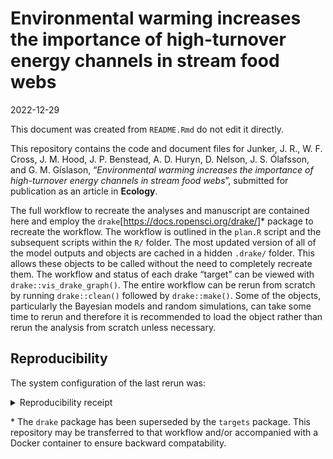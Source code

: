 Environmental warming increases the importance of high-turnover energy
channels in stream food webs
================
2022-12-29

This document was created from `README.Rmd` do not edit it directly.

This repository contains the code and document files for Junker, J. R.,
W. F. Cross, J. M. Hood, J. P. Benstead, A. D. Huryn, D. Nelson, J. S.
Ólafsson, and G. M. Gíslason, “*Environmental warming increases the
importance of high-turnover energy channels in stream food webs*”,
submitted for publication as an article in **Ecology**.

The full workflow to recreate the analyses and manuscript are contained
here and employ the `drake`\[<https://docs.ropensci.org/drake/>\]\*
package to recreate the workflow. The workflow is outlined in the
`plan.R` script and the subsequent scripts within the `R/` folder. The
most updated version of all of the model outputs and objects are cached
in a hidden `.drake/` folder. This allows these objects to be called
without the need to completely recreate them. The workflow and status of
each drake “target” can be viewed with `drake::vis_drake_graph()`. The
entire workflow can be rerun from scratch by running `drake::clean()`
followed by `drake::make()`. Some of the objects, particularly the
Bayesian models and random simulations, can take some time to rerun and
therefore it is recommended to load the object rather than rerun the
analysis from scratch unless necessary.

## Reproducibility

The system configuration of the last rerun was:

<details>
<summary>
Reproducibility receipt
</summary>

``` r
## datetime
Sys.time()
```

    ## [1] "2022-12-29 14:09:44 CST"

``` r
## repository
capture.output(if(requireNamespace('git2r', quietly = TRUE)) {
  git2r::repository()
} else {
  c(
    system2("git", args = c("log", "--name-status", "-1"), stdout = TRUE),
    system2("git", args = c("remote", "-v"), stdout = TRUE)
  )
})[-1]# [-1] to remove local file structure
```

    ## [1] "Remote:   main @ origin (git@github.com:jimjunker1/Junker_temperature-energy-flux.git)"      
    ## [2] "Head:     [30d3003] 2022-12-29: Commit of manuscript workflow and  documents for submission."

``` r
## session info
sessionInfo()
```

    ## R version 4.2.1 (2022-06-23 ucrt)
    ## Platform: x86_64-w64-mingw32/x64 (64-bit)
    ## Running under: Windows 10 x64 (build 19045)
    ## 
    ## Matrix products: default
    ## 
    ## locale:
    ## [1] LC_COLLATE=English_United States.utf8 
    ## [2] LC_CTYPE=English_United States.utf8   
    ## [3] LC_MONETARY=English_United States.utf8
    ## [4] LC_NUMERIC=C                          
    ## [5] LC_TIME=English_United States.utf8    
    ## 
    ## attached base packages:
    ##  [1] parallel  stats4    grid      stats     graphics  grDevices utils    
    ##  [8] datasets  methods   base     
    ## 
    ## other attached packages:
    ##  [1] knitr_1.39               junkR_0.2.0              emmeans_1.7.5           
    ##  [4] rsample_1.0.0            RInSp_1.2                hillR_0.5.1             
    ##  [7] tidybayes_3.0.2          brms_2.17.0              Rcpp_1.0.9              
    ## [10] rstan_2.21.5             StanHeaders_2.21.0-7     rriskDistributions_2.1.2
    ## [13] cowplot_1.1.1            magick_2.7.3             ggraph_2.0.5            
    ## [16] igraph_1.3.2             betareg_3.1-4            ggpubr_0.4.0            
    ## [19] ggeffects_1.1.2          ggthemes_4.2.4           bbmle_1.0.25            
    ## [22] broom_1.0.0              viridis_0.6.2            viridisLite_0.4.1       
    ## [25] zoib_1.5.5               abind_1.4-5              Formula_1.2-4           
    ## [28] rjags_4-13               coda_0.19-4              MuMIn_1.46.0            
    ## [31] fluxweb_0.2.0            ggridges_0.5.3           gridExtra_2.3           
    ## [34] TTR_0.24.3               httr_1.4.4               lubridate_1.9.0         
    ## [37] timechange_0.1.1         chron_2.3-57             tictoc_1.0.1            
    ## [40] rmarkdown_2.17           dflow_0.0.0.9000         fuzzySim_4.3            
    ## [43] moments_0.14.1           fnmate_0.0.5             furrr_0.3.1             
    ## [46] future_1.26.1            forcats_0.5.1            stringr_1.4.1           
    ## [49] dplyr_1.0.10             purrr_0.3.5              readr_2.1.2             
    ## [52] tidyr_1.2.1              tibble_3.1.8             ggplot2_3.4.0           
    ## [55] tidyverse_1.3.1          plyr_1.8.8               RCurl_1.98-1.7          
    ## [58] rlist_0.4.6.2            gtools_3.9.2.2           data.table_1.14.4       
    ## [61] drake_7.13.4             dotenv_1.0.3             conflicted_1.1.0        
    ## [64] pacman_0.5.1            
    ## 
    ## loaded via a namespace (and not attached):
    ##   [1] estimability_1.4     msm_1.6.9            dygraphs_1.1.1.6    
    ##   [4] multcomp_1.4-20      inline_0.3.19        generics_0.1.3      
    ##   [7] callr_3.7.3          terra_1.5-34         TH.data_1.1-1       
    ##  [10] usethis_2.1.6        tzdb_0.3.0           base64url_1.4       
    ##  [13] xml2_1.3.3           httpuv_1.6.6         assertthat_0.2.1    
    ##  [16] xfun_0.31            rethinking_2.21      hms_1.1.2           
    ##  [19] ggdist_3.1.1         bayesplot_1.9.0      evaluate_0.15       
    ##  [22] promises_1.2.0.1     fansi_1.0.3          progress_1.2.2      
    ##  [25] dbplyr_2.2.1         readxl_1.4.0         DBI_1.1.3           
    ##  [28] htmlwidgets_1.5.4    tensorA_0.36.2       ellipsis_0.3.2      
    ##  [31] crosstalk_1.2.0      backports_1.4.1      permute_0.9-7       
    ##  [34] markdown_1.1         RcppParallel_5.1.5   vctrs_0.5.0         
    ##  [37] cmdstanr_0.5.2       remotes_2.4.2        cachem_1.0.6        
    ##  [40] withr_2.5.0          ggforce_0.3.3        bdsmatrix_1.3-6     
    ##  [43] checkmate_2.1.0      vegan_2.6-2          xts_0.12.1          
    ##  [46] prettyunits_1.1.1    cluster_2.1.3        crayon_1.5.2        
    ##  [49] labeling_0.4.2       pkgconfig_2.0.3      tweenr_1.0.2        
    ##  [52] pkgload_1.3.0        nlme_3.1-157         devtools_2.4.4      
    ##  [55] nnet_7.3-17          rlang_1.0.6          globals_0.15.1      
    ##  [58] lifecycle_1.0.3      miniUI_0.1.1.1       colourpicker_1.1.1  
    ##  [61] sandwich_3.0-2       filelock_1.0.2       modelr_0.1.8        
    ##  [64] cellranger_1.1.0     distributional_0.3.0 polyclip_1.10-0     
    ##  [67] matrixStats_0.62.0   lmtest_0.9-40        Matrix_1.4-1        
    ##  [70] loo_2.5.1            mc2d_0.1-21          carData_3.0-5       
    ##  [73] zoo_1.8-10           reprex_2.0.1         base64enc_0.1-3     
    ##  [76] processx_3.7.0       bitops_1.0-7         shape_1.4.6         
    ##  [79] parallelly_1.32.0    shinystan_2.6.0      rstatix_0.7.0       
    ##  [82] ggsignif_0.6.3       scales_1.2.1         memoise_2.0.1       
    ##  [85] magrittr_2.0.3       threejs_0.3.3        compiler_4.2.1      
    ##  [88] RefManageR_1.3.0     rstantools_2.2.0     cli_3.3.0           
    ##  [91] urlchecker_1.0.1     listenv_0.8.0        ps_1.7.1            
    ##  [94] Brobdingnag_1.2-8    mgcv_1.8-40          MASS_7.3-57         
    ##  [97] tidyselect_1.2.0     stringi_1.7.8        highr_0.9           
    ## [100] yaml_2.3.6           svUnit_1.0.6         ggrepel_0.9.2       
    ## [103] bridgesampling_1.1-2 tools_4.2.1          rstudioapi_0.13     
    ## [106] git2r_0.30.1         posterior_1.2.2      farver_2.1.1        
    ## [109] digest_0.6.29        shiny_1.7.3          storr_1.2.5         
    ## [112] egg_0.4.5            car_3.1-0            later_1.3.0         
    ## [115] modEvA_3.5           colorspace_2.0-3     rvest_1.0.2         
    ## [118] fs_1.5.2             eha_2.10.0           splines_4.2.1       
    ## [121] expm_0.999-6         graphlayouts_0.8.0   shinythemes_1.2.0   
    ## [124] flexmix_2.3-18       sessioninfo_1.2.2    xtable_1.8-4        
    ## [127] jsonlite_1.8.3       tidygraph_1.2.1      modeltools_0.2-23   
    ## [130] R6_2.5.1             profvis_0.3.7        pillar_1.8.1        
    ## [133] htmltools_0.5.2      mime_0.12            txtq_0.2.4          
    ## [136] glue_1.6.2           fastmap_1.1.0        DT_0.23             
    ## [139] codetools_0.2-18     pkgbuild_1.3.1       mvtnorm_1.1-3       
    ## [142] utf8_1.2.2           lattice_0.20-45      numDeriv_2016.8-1.1 
    ## [145] arrayhelpers_1.1-0   curl_4.3.3           shinyjs_2.1.0       
    ## [148] survival_3.3-1       munsell_0.5.0        haven_2.5.0         
    ## [151] reshape2_1.4.4       gtable_0.3.1

</details>

\* The `drake` package has been superseded by the `targets` package.
This repository may be transferred to that workflow and/or accompanied
with a Docker container to ensure backward compatability.
